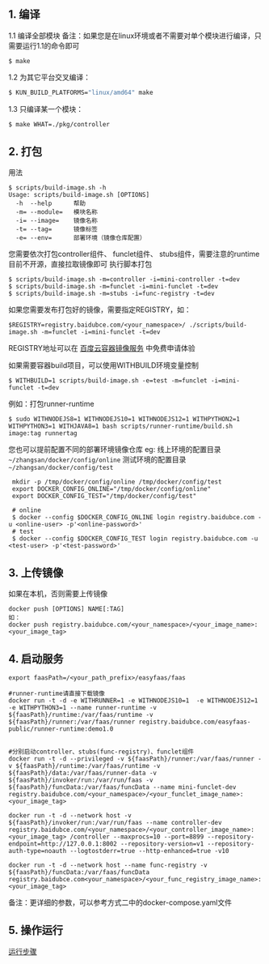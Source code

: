 ## 1. 编译

1.1 编译全部模块
备注：如果您是在linux环境或者不需要对单个模块进行编译，只需要运行1.1的命令即可

```$shell
$ make
```

1.2 为其它平台交叉编译：

```bash
$ KUN_BUILD_PLATFORMS="linux/amd64" make
```

1.3 只编译某一个模块：

```bash
$ make WHAT=./pkg/controller
```


## 2. 打包

用法

```$shell
$ scripts/build-image.sh -h
Usage: scripts/build-image.sh [OPTIONS]
  -h  --help      帮助
  -m= --module=   模块名称
  -i= --image=    镜像名称
  -t= --tag=      镜像标签
  -e= --env=      部署环境（镜像仓库配置）
```

您需要依次打包controller组件、 funclet组件、 stubs组件，需要注意的runtime目前不开源，直接拉取镜像即可
执行脚本打包

```$shell
$ scripts/build-image.sh -m=controller -i=mini-controller -t=dev
$ scripts/build-image.sh -m=funclet -i=mini-funclet -t=dev
$ scripts/build-image.sh -m=stubs -i=func-registry -t=dev
```

如果您需要发布打包好的镜像，需要指定REGISTRY，如：

```$shell
$REGISTRY=registry.baidubce.com/<your_namespace>/ ./scripts/build-image.sh -m=funclet -i=mini-funclet -t=dev
```

REGISTRY地址可以在 [百度云容器镜像服务](https://cloud.baidu.com/doc/CCR/s/qk8gwqs4a) 中免费申请体验


如果需要容器build项目，可以使用WITHBUILD环境变量控制

```$shell
$ WITHBUILD=1 scripts/build-image.sh -e=test -m=funclet -i=mini-funclet -t=dev
```

例如：打包runner-runtime

```$shell
$ sudo WITHNODEJS8=1 WITHNODEJS10=1 WITHNODEJS12=1 WITHPYTHON2=1 WITHPYTHON3=1 WITHJAVA8=1 bash scripts/runner-runtime/build.sh image:tag runnertag
```


您也可以提前配置不同的部署环境镜像仓库
eg: 
线上环境的配置目录 `~/zhangsan/docker/config/online`
测试环境的配置目录 `~/zhangsan/docker/config/test`

```$shell
 mkdir -p /tmp/docker/config/online /tmp/docker/config/test
 export DOCKER_CONFIG_ONLINE="/tmp/docker/config/online"
 export DOCKER_CONFIG_TEST="/tmp/docker/config/test"
 
 # online
 $ docker --config $DOCKER_CONFIG_ONLINE login registry.baidubce.com -u <online-user> -p'<online-password>'
 # test
 $ docker --config $DOCKER_CONFIG_TEST login registry.baidubce.com -u <test-user> -p'<test-password>'
```

## 3. 上传镜像

如果在本机，否则需要上传镜像

```$shell
docker push [OPTIONS] NAME[:TAG]
如：
docker push registry.baidubce.com/<your_namespace>/<your_image_name>:<your_image_tag>
```

## 4. 启动服务

```$shell
export faasPath=/<your_path_prefix>/easyfaas/faas

#runner-runtime请直接下载镜像
docker run -t -d -e WITHRUNNER=1 -e WITHNODEJS10=1  -e WITHNODEJS12=1 -e WITHPYTHON3=1 --name runner-runtime -v ${faasPath}/runtime:/var/faas/runtime -v ${faasPath}/runner:/var/faas/runner registry.baidubce.com/easyfaas-public/runner-runtime:demo1.0


#分别启动controller、stubs(func-registry)、funclet组件
docker run -t -d --privileged -v ${faasPath}/runner:/var/faas/runner -v ${faasPath}/runtime:/var/faas/runtime -v ${faasPath}/data:/var/faas/runner-data -v ${faasPath}/invoker/run:/var/run/faas -v ${faasPath}/funcData:/var/faas/funcData --name mini-funclet-dev  registry.baidubce.com/<your_namespace>/<your_funclet_image_name>:<your_image_tag> 

docker run -t -d --network host -v ${faasPath}/invoker/run:/var/run/faas --name controller-dev registry.baidubce.com/<your_namespace>/<your_controller_image_name>:<your_image_tag> /controller --maxprocs=10 --port=8899 --repository-endpoint=http://127.0.0.1:8002 --repository-version=v1 --repository-auth-type=noauth --logtostderr=true --http-enhanced=true -v10

docker run -t -d --network host --name func-registry -v ${faasPath}/funcData:/var/faas/funcData registry.baidubce.com<your_namespace>/<your_func_registry_image_name>:<your_image_tag>

```

备注：更详细的参数，可以参考方式二中的docker-compose.yaml文件


## 5. 操作运行

[运行步骤](./op_func.md)

